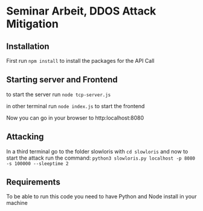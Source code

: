# Seminar Arbeit, DDOS Attack Mitigation

## Installation

First run `npm install` to install the packages for the API Call

## Starting server and Frontend

to start the server run `node tcp-server.js` 

in other terminal run `node index.js` to start the frontend

Now you can go in your browser to http:localhost:8080

## Attacking

In a third terminal go to the folder slowloris with `cd slowloris` and now to start the attack run the command:
`python3 slowloris.py localhost -p 8080 -s 100000 --sleeptime 2`

## Requirements

To be able to run this code you need to have Python and Node install in your machine

